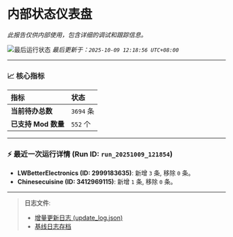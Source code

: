 # 内部状态仪表盘

*此报告仅供内部使用，包含详细的调试和跟踪信息。*

![最后运行状态](https://img.shields.io/badge/Last%20Run-Success-green)
*最后更新于：`2025-10-09 12:18:56 UTC+08:00`*

---

### 📈 **核心指标**

| 指标 | 状态 |
| :--- | :--- |
| **当前待办总数** | ``3694`` 条 |
| **已支持 Mod 数量** | ``552`` 个 |

---

### ⚡ **最近一次运行详情 (Run ID: ``run_20251009_121854``)**

*   **LWBetterElectronics (ID: 2999183635)**: 新增 `3` 条, 移除 `0` 条。
*   **Chinesecuisine (ID: 3412969115)**: 新增 `1` 条, 移除 `0` 条。

---

> **日志文件**:
> *   [增量更新日志 (update_log.json)](../data/logs/update_log.json)
> *   [基线日志存档](../data/logs/archive/)
